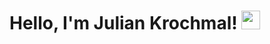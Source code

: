 # Hello, I'm Julian Krochmal! <img src="https://raw.githubusercontent.com/iampavangandhi/iampavangandhi/master/gifs/Hi.gif" width="30px">
